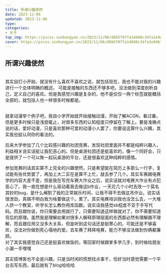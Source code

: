 ```yaml
---
title: 所谓兴趣使然
date: 2023-11-06 
updated: 2023-11-06 
type:
categories:
- 关于
top_img: https://picss.sunbangyan.cn/2023/11/06/d6b5f07fa14608c34fa1e9db73a63314.png
cover: https://picss.sunbangyan.cn/2023/11/06/d6b5f07fa14608c34fa1e9db73a63314.png
---
```


 所谓兴趣使然
------
<br/>
其实自打小开始，就没有什么喜欢不喜欢之说，就包括现在，我也不能对我的兴趣进行一个总体明确的概述。
可能是接触的东西还不够多吧，没法做到深度剖析自己，定义自己的喜欢。但是我感觉兴趣是复杂的，他不是仅仅一两个标签就能概括全部的，就包括人也一样很多时候都是。<br/>

<br/>

就拿动漫举个例子吧，我自小学开始就开始接触动漫，开始了解ACGN，看过番，但是更多时候只是浅尝辄止，对很多东西的认知程度只停留在了解上。要是准确点说的话，爱好动漫，只是喜欢那种可爱的动漫小人罢了，你要说这算什么兴趣，其实我也挺认同你的看法的。

后来大学参加了几个比较感兴趣的社团竞赛，发现社团里面并不都是纯粹兴趣人，利益相关说实话挺让我犯恶心的。但是桌游社团还是挺喜欢的，像一个同好会，只是提供了一个可以聚一起玩桌游的平台，还是很喜欢这种纯粹的感情。

参加竞赛的话其实算不上完全的兴趣使然，只是希望能在简历上多那么一行字，复试能有些优势罢了，再加上大二实在是算不上忙，就去参了几个。其实车赛跟电赛学的内容大差不差，但是我在写完车赛大作业之后，说实话就对电赛大作业有点犯恶心了。我一直在想是什么驱动着我去做这b作业，一天花几个小时去改一个莫名其妙的bug，是什么阉割了我的正常娱乐时间，让我不得不去做这吊作业。说实话很泄劲，真搞不明白我为啥要做这个。累了。其实电赛培训我也没怎么去，一大堆人挤一个教室，听学长怎么教你用库函数。说实话我感觉sb程度不亚于手写代码。而且跟你说，你只需要会用就行了，只需要知道这样做就对了，你不需要知道背后的原理。虽然我是理解如果对很多人解释原理层面的东西那必然有理解跟不理解，而且跟应用又没多大关系，但是听到这句话还是挺寒心的。可能还是不够喜欢，没法对你做到死心塌地的爱。去车赛了拜拜电赛，能力不够没法做到你俩都兼顾。
<br/>
对了其实我感觉自己还是挺喜欢做饭的，等回家时候跟爹多学几手，到时候给朋友小漏一手嘿嘿

其实搭博客也不全是兴趣，只是当时闲的慌想找点事干，恰好当时感觉需要一个平台去写东西，最后就有了blog哈哈哈
<br/>
